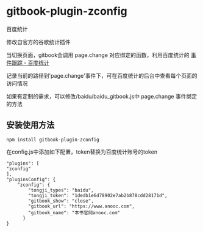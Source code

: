 gitbook-plugin-zconfig
======================

百度统计

修改自官方的谷歌统计插件

当切换页面，gitbook会调用 page.change 对应绑定的函数，利用百度统计的 [事件跟踪 - 百度统计 ](http://tongji.baidu.com/open/api/more?p=guide_trackEvent)

记录当前的路径到'page.change'事件下，可在百度统计的后台中查看每个页面的访问情况

如果有定制的需求，可以修改/baidu/baidu_gitbook.js中 page.change 事件绑定的方法

## 安装使用方法

```
npm install gitbook-plugin-zconfig
```

在config.js中添加如下配置，token替换为百度统计账号的token

```
"plugins": [
"zconfig"
],
"pluginsConfig": {
    "zconfig": {
        "tongji_types": "baidu", 
        "tongji_token": "1dedb1e6d78902e7ab2b878cdd28171d",
        "gitbook_show": "close",
        "gitbook_url": "https://www.anooc.com",
        "gitbook_name": "本书官网anooc.com"
      }
}
```
